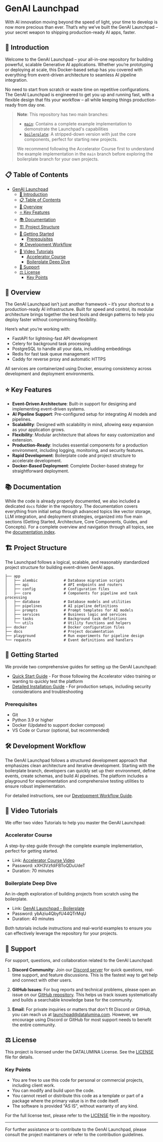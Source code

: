 # GenAI Launchpad

With AI innovation moving beyond the speed of light, your time to develop is now more precious than ever. That’s why we’ve built the GenAI Launchpad – your secret weapon to shipping production-ready AI apps, faster.

## 🚀 Introduction

Welcome to the GenAI Launchpad – your all-in-one repository for building powerful, scalable Generative AI applications. Whether you’re prototyping or deploying at scale, this Docker-based setup has you covered with everything from event-driven architecture to seamless AI pipeline integration.

No need to start from scratch or waste time on repetitive configurations. The GenAI Launchpad is engineered to get you up and running fast, with a flexible design that fits your workflow – all while keeping things production-ready from day one.

> **Note**: This repository has two main branches:
> - [`main`](https://github.com/datalumina/genai-launchpad/tree/main): Contains a complete example implementation to demonstrate the Launchpad's capabilities
> - [`boilerplate`](https://github.com/datalumina/genai-launchpad/tree/boilerplate): A stripped-down version with just the core components, perfect for starting new projects.
>
> We recommend following the Accelerator Course first to understand the example implementation in the `main` branch before exploring the boilerplate branch for your own projects.

## 📋 Table of Contents

- [GenAI Launchpad](#genai-launchpad)
  - [🚀 Introduction](#-introduction)
  - [📋 Table of Contents](#-table-of-contents)
  - [🎯 Overview](#-overview)
  - [⭐ Key Features](#-key-features)
  - [📚 Documentation](#-documentation)
  - [🏗️ Project Structure](#️-project-structure)
  - [🚦 Getting Started](#-getting-started)
    - [Prerequisites](#prerequisites)
  - [🛠️ Development Workflow](#️-development-workflow)
  - [🎥 Video Tutorials](#-video-tutorials)
    - [Accelerator Course](#accelerator-course)
    - [Boilerplate Deep Dive](#boilerplate-deep-dive)
  - [💬 Support](#-support)
  - [⚖️ License](#️-license)
    - [Key Points](#key-points)

## 🎯 Overview

The GenAI Launchpad isn’t just another framework – it’s your shortcut to a production-ready AI infrastructure. Built for speed and control, its modular architecture brings together the best tools and design patterns to help you deploy faster without compromising flexibility.

Here’s what you’re working with:

- FastAPI for lightning-fast API development
- Celery for background task processing
- PostgreSQL to handle all your data, includding embeddings
- Redis for fast task queue management
- Caddy for reverse proxy and automatic HTTPS

All services are containerized using Docker, ensuring consistency across development and deployment environments.

## ⭐ Key Features

- **Event-Driven Architecture**: Built-in support for designing and implementing event-driven systems.
- **AI Pipeline Support**: Pre-configured setup for integrating AI models and pipelines.
- **Scalability**: Designed with scalability in mind, allowing easy expansion as your application grows.
- **Flexibility**: Modular architecture that allows for easy customization and extension.
- **Production-Ready**: Includes essential components for a production environment, including logging, monitoring, and security features.
- **Rapid Development**: Boilerplate code and project structure to accelerate development.
- **Docker-Based Deployment**: Complete Docker-based strategy for straightforward deployment.

## 📚 Documentation

While the code is already properly documented, we also included a dedicated `docs` folder in the repository. The documentation covers everything from initial setup through advanced topics like vector storage, LLM integration, and deployment strategies, organized into five main sections (Getting Started, Architecture, Core Components, Guides, and Concepts). For a complete overview and navigation through all topics, see the [documentation index](docs/README.md).

## 🏗️ Project Structure

The Launchpad follows a logical, scalable, and reasonably standardized project structure for building event-driven GenAI apps.

```text
├── app
│   ├── alembic            # Database migration scripts
│   ├── api                # API endpoints and routers
│   ├── config             # Configuration files
│   ├── core               # Components for pipeline and task processing
│   ├── database           # Database models and utilities
│   ├── pipelines          # AI pipeline definitions
│   ├── prompts            # Prompt templates for AI models
│   ├── services           # Business logic and services
│   ├── tasks              # Background task definitions
│   └── utils              # Utility functions and helpers
├── docker                 # Docker configuration files
├── docs                   # Project documentation
├── playground             # Run experiments for pipeline design
└── requests               # Event definitions and handlers
```

## 🚦 Getting Started

We provide two comprehensive guides for setting up the GenAI Launchpad:

- [Quick Start Guide](docs/01-getting-started/03-quick-start.md) - For those following the Accelerator video training or wanting to quickly test the platform
- [Detailed Installation Guide](docs/01-getting-started/02-installation.md) - For production setups, including security considerations and troubleshooting

### Prerequisites

- Git
- Python 3.9 or higher
- Docker (Updated to support docker compose)
- VS Code or Cursor (optional, but recommended)

## 🛠️ Development Workflow

The GenAI Launchpad follows a structured development approach that emphasizes clean architecture and iterative development. Starting with the boilerplate branch, developers can quickly set up their environment, define events, create schemas, and build AI pipelines. The platform includes a playground for experimentation and comprehensive testing utilities to ensure robust implementation.

For detailed instructions, see our [Development Workflow Guide](docs/04-guides/06-development-workflow.md).

## 🎥 Video Tutorials

We offer two video Tutorials to help you master the GenAI Launchpad:

### Accelerator Course
A step-by-step guide through the complete example implementation, perfect for getting started.

- Link: [Accelerator Course Video](https://datalumina.wistia.com/medias/inidp48v10)
- Password: xXH3VzfdiFBToQDuUdeT
- Duration: 70 minutes

### Boilerplate Deep Dive
An in-depth exploration of building projects from scratch using the boilerplate.

- Link: [GenAI Launchpad - Boilerplate](https://datalumina.wistia.com/medias/pd280tdw7s)
- Password: ybAziu4QbyfU44QTrMqU
- Duration: 40 minutes

Both tutorials include instructions and real-world examples to ensure you can effectively leverage the repository for your projects.

## 💬 Support

For support, questions, and collaboration related to the GenAI Launchpad:

1. **Discord Community**: Join our [Discord server](https://discord.gg/H67KUD6vXe) for quick questions, real-time support, and feature discussions. This is the fastest way to get help and connect with other users.

2. **GitHub Issues**: For bug reports and technical problems, please open an issue on our [GitHub repository](https://github.com/datalumina/genai-launchpad/issues). This helps us track issues systematically and builds a searchable knowledge base for the community.

3. **Email**: For private inquiries or matters that don't fit Discord or GitHub, you can reach us at launchpad@datalumina.com. However, we encourage using Discord or GitHub for most support needs to benefit the entire community.

## ⚖️ License

This project is licensed under the DATALUMINA License. See the [LICENSE](/LICENSE) file for details.

### Key Points

- You are free to use this code for personal or commercial projects, including client work.
- You can modify and build upon the code.
- You cannot resell or distribute this code as a template or part of a package where the primary value is in the code itself.
- The software is provided "AS IS", without warranty of any kind.

For the full license text, please refer to the [LICENSE](/LICENSE) file in the repository.

---

For further assistance or to contribute to the GenAI Launchpad, please consult the project maintainers or refer to the contribution guidelines.